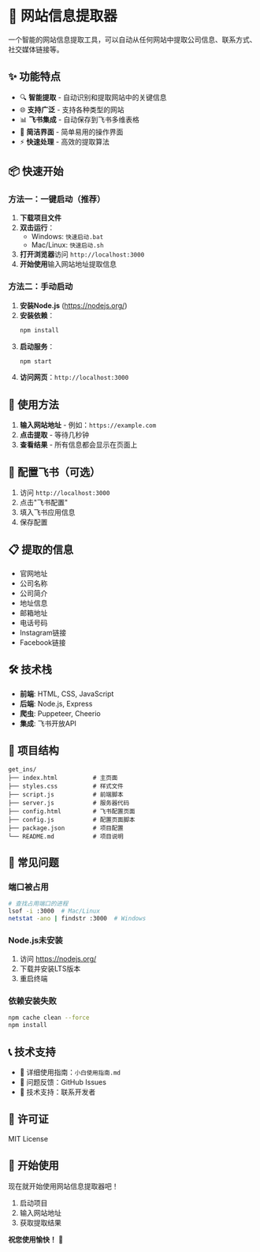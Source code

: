 # 🚀 网站信息提取器

一个智能的网站信息提取工具，可以自动从任何网站中提取公司信息、联系方式、社交媒体链接等。

## ✨ 功能特点

- 🔍 **智能提取** - 自动识别和提取网站中的关键信息
- 🌐 **支持广泛** - 支持各种类型的网站
- 📊 **飞书集成** - 自动保存到飞书多维表格
- 🎯 **简洁界面** - 简单易用的操作界面
- ⚡ **快速处理** - 高效的提取算法

## 📦 快速开始

### 方法一：一键启动（推荐）

1. **下载项目文件**
2. **双击运行**：
   - Windows: `快速启动.bat`
   - Mac/Linux: `快速启动.sh`
3. **打开浏览器**访问 `http://localhost:3000`
4. **开始使用**输入网站地址提取信息

### 方法二：手动启动

1. **安装Node.js** (https://nodejs.org/)
2. **安装依赖**：
   ```bash
   npm install
   ```
3. **启动服务**：
   ```bash
   npm start
   ```
4. **访问网页**：`http://localhost:3000`

## 📖 使用方法

1. **输入网站地址** - 例如：`https://example.com`
2. **点击提取** - 等待几秒钟
3. **查看结果** - 所有信息都会显示在页面上

## 🔧 配置飞书（可选）

1. 访问 `http://localhost:3000`
2. 点击"飞书配置"
3. 填入飞书应用信息
4. 保存配置

## 📋 提取的信息

- 官网地址
- 公司名称
- 公司简介
- 地址信息
- 邮箱地址
- 电话号码
- Instagram链接
- Facebook链接

## 🛠️ 技术栈

- **前端**: HTML, CSS, JavaScript
- **后端**: Node.js, Express
- **爬虫**: Puppeteer, Cheerio
- **集成**: 飞书开放API

## 📁 项目结构

```
get_ins/
├── index.html          # 主页面
├── styles.css          # 样式文件
├── script.js           # 前端脚本
├── server.js           # 服务器代码
├── config.html         # 飞书配置页面
├── config.js           # 配置页面脚本
├── package.json        # 项目配置
└── README.md           # 项目说明
```

## 🔧 常见问题

### 端口被占用
```bash
# 查找占用端口的进程
lsof -i :3000  # Mac/Linux
netstat -ano | findstr :3000  # Windows
```

### Node.js未安装
1. 访问 https://nodejs.org/
2. 下载并安装LTS版本
3. 重启终端

### 依赖安装失败
```bash
npm cache clean --force
npm install
```

## 📞 技术支持

- 📖 详细使用指南：`小白使用指南.md`
- 🐛 问题反馈：GitHub Issues
- 📧 技术支持：联系开发者

## 📄 许可证

MIT License

## 🎉 开始使用

现在就开始使用网站信息提取器吧！

1. 启动项目
2. 输入网站地址
3. 获取提取结果

**祝您使用愉快！** 🚀
